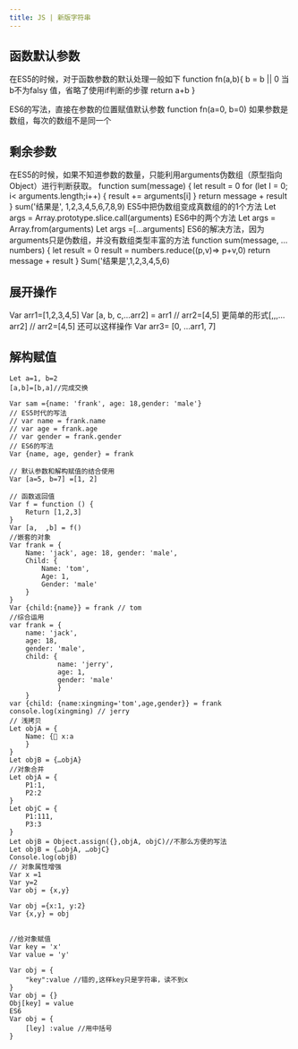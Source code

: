 ```yaml
---
title: JS | 新版字符串
---
```

## 函数默认参数
在ES5的时候，对于函数参数的默认处理一般如下
function fn(a,b){
	b = b || 0
	当b不为falsy 值，省略了使用if判断的步骤 
	return a+b
}

ES6的写法，直接在参数的位置赋值默认参数
function fn(a=0, b=0)
如果参数是数组，每次的数组不是同一个
	
## 剩余参数
在ES5的时候，如果不知道参数的数量，只能利用arguments伪数组（原型指向Object）进行判断获取。
function sum(message) {
	let result = 0
	for (let I = 0; i< arguments.length;i++) {
		result += arguments[i]
	}
	return message + result
}
sum('结果是', 1,2,3,4,5,6,7,8,9)
ES5中把伪数组变成真数组的的1个方法
Let args = Array.prototype.slice.call(arguments)
ES6中的两个方法
Let  args = Array.from(arguments)
Let args =[…arguments]
ES6的解决方法，因为arguments只是伪数组，并没有数组类型丰富的方法
function sum(message, …numbers) {
	let result = 0
	result = numbers.reduce((p,v)=> p+v,0)
	return message + result
}
Sum('结果是',1,2,3,4,5,6)

## 展开操作
Var arr1=[1,2,3,4,5]
Var [a, b, c,…arr2] = arr1 // arr2=[4,5]
更简单的形式[,,,…arr2] // arr2=[4,5]
还可以这样操作
Var arr3= [0, …arr1, 7]
	
## 解构赋值
```
Let a=1, b=2
[a,b]=[b,a]//完成交换

Var sam ={name: 'frank', age: 18,gender: 'male'}
// ES5时代的写法
// var name = frank.name
// var age = frank.age
// var gender = frank.gender
// ES6的写法
Var {name, age, gender} = frank

// 默认参数和解构赋值的结合使用
Var [a=5, b=7] =[1, 2]

// 函数返回值
Var f = function () {
	Return [1,2,3]
}
Var [a,  ,b] = f()
//嵌套的对象
Var frank = {
	Name: 'jack', age: 18, gender: 'male',
	Child: {
		Name: 'tom',
		Age: 1,
		Gender: 'male'
	}
}
Var {child:{name}} = frank // tom
//综合运用
var frank = {
	name: 'jack',
	age: 18,
	gender: 'male',
	child: {
			name: 'jerry',
			age: 1,
			gender: 'male'
			}
	}
var {child: {name:xingming='tom',age,gender}} = frank
console.log(xingming) // jerry
// 浅拷贝
Let objA = {
	Name: { x:a
	}
}
Let objB = {…objA}
//对象合并
Let objA = {
	P1:1,
	P2:2
}
Let objC = {
	P1:111,
	P3:3
}
Let objB = Object.assign({},objA, objC)//不那么方便的写法
Let objB = {…objA, …objC}
Console.log(objB)
// 对象属性增强
Var x =1
Var y=2
Var obj = {x,y}

Var obj ={x:1, y:2}
Var {x,y} = obj


//给对象赋值
Var key = 'x'
Var value = 'y'

Var obj = {
	"key":value //错的,这样key只是字符串，读不到x
}
Var obj = {}
Obj[key] = value
ES6
Var obj = {
	[ley] :value //用中括号
}
```